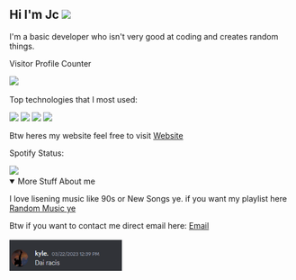 ## Hi I'm Jc <img src='https://user-images.githubusercontent.com/1303154/88677602-1635ba80-d120-11ea-84d8-d263ba5fc3c0.gif' width="30">

<p>I'm a basic developer who isn't very good at coding and creates random things. </p>
<p>Visitor Profile Counter</p>
<img src='https://visitor-badge.glitch.me/badge?page_id=jcnooblol&left_color=blue&right_color=black;'>

<p>Top technologies that I most used:</p>
<img src='https://img.shields.io/badge/lua-%232C2D72.svg?style=for-the-badge&logo=lua&logoColor=white' width="100">
<img src='https://img.shields.io/badge/javascript-%23323330.svg?style=for-the-badge&logo=javascript&logoColor=%23F7DF1E' >
<img src='https://img.shields.io/badge/node.js-6DA55F?style=for-the-badge&logo=node.js&logoColor=white' width='100'> 
<img src='https://img.shields.io/badge/html5-%23E34F26.svg?style=for-the-badge&logo=html5&logoColor=white'>
<p> Btw heres my website feel free to visit <a href='https://jcnooblol.github.io/'>Website</a>
<p>Spotify Status:</p>
<img src='https://spotify-github-profile.vercel.app/api/view.svg?uid=odul82kwgnci0steg1h0nftsz&cover_image=true&theme=novatorem&show_offline=true&background_color=520000&bar_color=53b14f&bar_color_cover=true' width='300'></img>
<details open>
<summary>More Stuff About me</summary>
<p> I love lisening music like 90s or New Songs ye. if you want my playlist here <a href='https://open.spotify.com/playlist/0hSVWtdDUW65KXFSezagyl?si=cb73510f121e453c'>Random Music ye</a>
<p>Btw if you want to contact me direct email here:
<a href="mailto:okishitmyselfxd@gmail.com">Email</a>
<br><br>
<img src='https://raw.githubusercontent.com/JcNoobLol/JcNoobLol/main/dai%20racis.PNG' width='200'>
</details>
